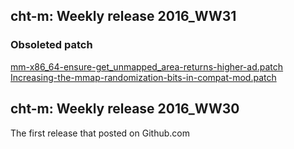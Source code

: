 ## cht-m: Weekly release 2016_WW31 

### Obsoleted patch

[mm-x86_64-ensure-get_unmapped_area-returns-higher-ad.patch](https://github.com/01org/ProductionKernelQuilts/blob/cht-m-2016_ww30/uefi/cht-m/patches/mm-x86_64-ensure-get_unmapped_area-returns-higher-ad.patch)  
[Increasing-the-mmap-randomization-bits-in-compat-mod.patch](https://github.com/01org/ProductionKernelQuilts/blob/cht-m-2016_ww30/uefi/cht-m/patches/Increasing-the-mmap-randomization-bits-in-compat-mod.patch)  

## cht-m: Weekly release 2016_WW30

The first release that posted on Github.com  


